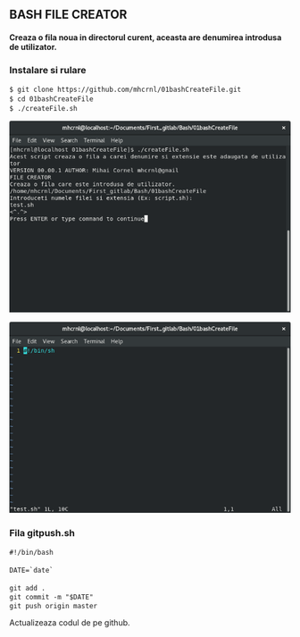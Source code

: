 ## BASH FILE CREATOR

#### Creaza o fila noua in directorul curent, aceasta are denumirea introdusa de utilizator.

### Instalare si rulare
```bash
$ git clone https://github.com/mhcrnl/01bashCreateFile.git
$ cd 01bashCreateFile
$ ./createFile.sh
```
![img02.png](img02.png)

![img01.png](img01.png)

### Fila gitpush.sh 
```
#!/bin/bash

DATE=`date`

git add .
git commit -m "$DATE"
git push origin master
```
Actualizeaza codul de pe github.